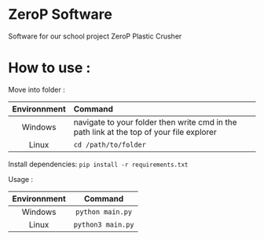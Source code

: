 # ZeroP Software
Software for our school project ZeroP Plastic Crusher

# How to use :

Move into folder : 

| Environnment | Command |
| :---: | :--- |
| Windows | navigate to your folder then write cmd in the path link at the top of your file explorer  |
| Linux | `cd /path/to/folder` |

Install dependencies: ``pip install -r requirements.txt``

Usage : 

| Environnment | Command |
| :---: | :---: |
| Windows | `python main.py` |
| Linux | `python3 main.py` |
